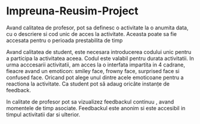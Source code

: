 # Impreuna-Reusim-Project

Avand calitatea de profesor, pot sa definesc o activitate la o anumita data, cu o descriere si cod unic de acces la activitate. Aceasta poate sa fie accesata pentru o perioada prestabilita de timp

Avand calitatea de student, este necesara introducerea codului unic pentru a participa la activitatea aceea. Codul este valabil pentru durata activitatii.
In urma acccesarii activitatii, am acces la o interfata impartita in 4 cadrane, fieacre avand un emoticon: smiley face, frowny face, surprised face si confused face. Oricand pot alege unul dintre acele emoticoane pentru a reactiona la activitate. Ca student pot să adaug oricâte instanțe de feedback. 

In calitate de profesor pot sa vizualizez feedbackul continuu , avand momentele de timp asociate. 
Feedbackul este anonim si este accesibil in timpul activitatii dar si ulterior.
